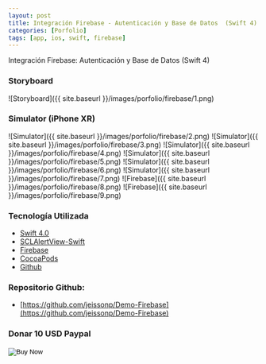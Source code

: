 ```yaml
---
layout: post
title: Integración Firebase - Autenticación y Base de Datos  (Swift 4)
categories: [Porfolio]
tags: [app, ios, swift, firebase]
---
```


Integración Firebase: Autenticación y Base de Datos  (Swift 4)

### Storyboard
![Storyboard]({{ site.baseurl }}/images/porfolio/firebase/1.png)

### Simulator (iPhone XR)
![Simulator]({{ site.baseurl }}/images/porfolio/firebase/2.png)
![Simulator]({{ site.baseurl }}/images/porfolio/firebase/3.png)
![Simulator]({{ site.baseurl }}/images/porfolio/firebase/4.png)
![Simulator]({{ site.baseurl }}/images/porfolio/firebase/5.png)
![Simulator]({{ site.baseurl }}/images/porfolio/firebase/6.png)
![Simulator]({{ site.baseurl }}/images/porfolio/firebase/7.png)
![Firebase]({{ site.baseurl }}/images/porfolio/firebase/8.png)
![Firebase]({{ site.baseurl }}/images/porfolio/firebase/9.png)

### Tecnolog&iacute;a Utilizada
 - [Swift 4.0](https://swift.org)
 - [SCLAlertView-Swift](https://github.com/vikmeup/SCLAlertView-Swift)
 - [Firebase](https://firebase.google.com/docs/) 
 - [CocoaPods](https://cocoapods.org)
 - [Github](https://github.com)


### Repositorio Github:

- [https://github.com/jeissonp/Demo-Firebase](https://github.com/jeissonp/Demo-Firebase)


### Donar 10 USD Paypal

<form action="https://www.paypal.com/cgi-bin/webscr" method="post">
  <!-- Identify your business so that you can collect the payments. -->
  <input type="hidden" name="business" value="jeisson@gmail.com">

  <!-- Specify a Buy Now button. -->
  <input type="hidden" name="cmd" value="_xclick">

  <!-- Specify details about the item that buyers will purchase. -->
  <input type="hidden" name="item_name" value="Plantilla Integración Firebase">
  <input type="hidden" name="amount" value="10">
  <input type="hidden" name="currency_code" value="USD">

  <!-- Display the payment button. -->
  <input type="image" name="submit" border="0"
  src="https://www.paypalobjects.com/en_US/i/btn/btn_buynow_LG.gif"
  alt="Buy Now">
  <img alt="" border="0" width="1" height="1"
  src="https://www.paypalobjects.com/en_US/i/scr/pixel.gif" >
</form>